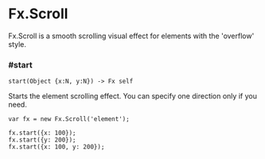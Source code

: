 # Fx.Scroll

Fx.Scroll is a smooth scrolling visual effect for elements with the 'overflow'
style.


### #start

    start(Object {x:N, y:N}) -> Fx self

Starts the element scrolling effect. You can specify one direction only if you
need.

    var fx = new Fx.Scroll('element');
    
    fx.start({x: 100});
    fx.start({y: 200});
    fx.start({x: 100, y: 200});
